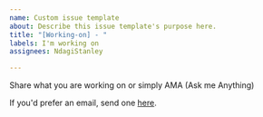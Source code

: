 ```yaml
---
name: Custom issue template
about: Describe this issue template's purpose here.
title: "[Working-on] - "
labels: I'm working on
assignees: NdagiStanley

---
```


Share what you are working on or simply AMA (Ask me Anything)

If you'd prefer an email, send one [here](mailto:ndagis@gmail.com).
